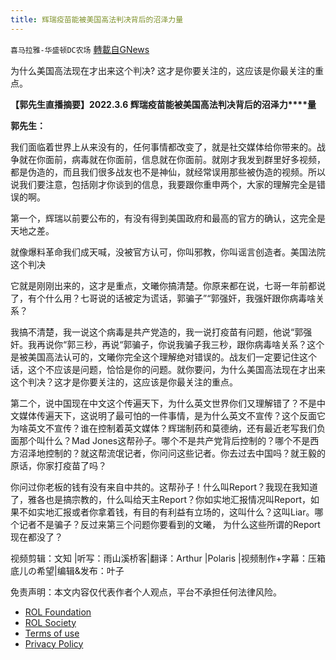 ```yaml
---
title: 辉瑞疫苗能被美国高法判决背后的沼泽力量
---
```

`喜马拉雅-华盛顿DC农场` [轉載自GNews](https://gnews.org/zh-hans/2140115/)

为什么美国高法现在才出来这个判决? 这才是你要关注的，这应该是你最关注的重点。

**【郭先生直播摘要】2022.3.6 辉瑞疫苗能被美国高法判决背后的沼泽力****量**

**郭先生：**

我们面临着世界上从来没有的，任何事情都改变了，就是社交媒体给你带来的。战争就在你面前，病毒就在你面前，信息就在你面前。就刚才我发到群里好多视频，都是伪造的，而且我们很多战友也不是神仙，就经常误用那些被伪造的视频。所以说我们要注意，包括刚才你谈到的信息，我要跟你重申两个，大家的理解完全是错误的啊。

第一个，辉瑞以前要公布的，有没有得到美国政府和最高的官方的确认，这完全是天地之差。

就像爆料革命我们成天喊，没被官方认可，你叫邪教，你叫谣言创造者。美国法院这个判决

它就是刚刚出来的，这才是重点，文曦你搞清楚。你原来都在说，七哥一年前都说了，有个什么用？七哥说的话被定为谎话，郭骗子”“郭强奸，我强奸跟你病毒啥关系？

我搞不清楚，我一说这个病毒是共产党造的，我一说打疫苗有问题，他说“郭强奸。我再说你“郭三秒，再说“郭骗子，你说我骗子我三秒，跟你病毒啥关系？这个是被美国高法认可的，文曦你完全这个理解绝对错误的。战友们一定要记住这个话，这个不应该是问题，恰恰是你的问题。就你要问，为什么美国高法现在才出来这个判决？这才是你要关注的，这应该是你最关注的重点。

第二个，说中国现在中文这个传遍天下，为什么英文世界你们又理解错了？不是中文媒体传遍天下，这说明了最可怕的一件事情，是为什么英文不宣传？这个反面它为啥英文不宣传？谁在控制着英文媒体？辉瑞制药和莫德纳，还有最近老写我们负面那个叫什么？Mad Jones这帮孙子。哪个不是共产党背后控制的？哪个不是西方沼泽地控制的？就这帮流氓记者，你问问这些记者。你去过去中国吗？就王毅的原话，你家打疫苗了吗？

你问过你老板的钱有没有来自中共的。这帮孙子！什么叫Report？我现在我知道了，雅各也是搞宗教的，什么叫给天主Report？你如实地汇报情况叫Report，如果不如实地汇报或者你拿着钱，有目的有利益有立场的，这叫什么？这叫Liar。哪个记者不是骗子？反过来第三个问题你要看到的文曦， 为什么这些所谓的Report 现在都没了？

视频剪辑：文知 |听写：雨山溪桥客|翻译：Arthur |Polaris |视频制作+字幕：压箱底儿の希望|编辑&发布：叶子

 

免责声明：本文内容仅代表作者个人观点，平台不承担任何法律风险。

- [ROL Foundation](https://rolfoundation.org/)
- [ROL Society](https://rolsociety.org/)
- [Terms of use](https://gnews.org/terms-of-use-3/)
- [Privacy Policy](https://gnews.org/privacy-policy/)
